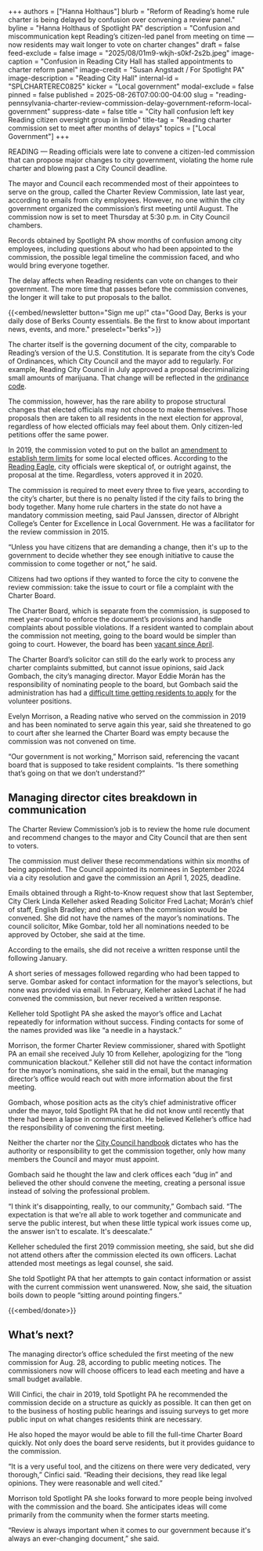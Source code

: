 +++
authors = ["Hanna Holthaus"]
blurb = "Reform of Reading’s home rule charter is being delayed by confusion over convening a review panel."
byline = "Hanna Holthaus of Spotlight PA"
description = "Confusion and miscommunication kept Reading’s citizen-led panel from meeting on time — now residents may wait longer to vote on charter changes"
draft = false
feed-exclude = false
image = "2025/08/01m9-wkjh-s0kf-2s2b.jpeg"
image-caption = "Confusion in Reading City Hall has stalled appointments to charter reform panel"
image-credit = "Susan Angstadt / For Spotlight PA"
image-description = "Reading City Hall"
internal-id = "SPLCHARTEREC0825"
kicker = "Local government"
modal-exclude = false
pinned = false
published = 2025-08-26T07:00:00-04:00
slug = "reading-pennsylvania-charter-review-commission-delay-government-reform-local-government"
suppress-date = false
title = "City hall confusion left key Reading citizen oversight group in limbo"
title-tag = "Reading charter commission set to meet after months of delays"
topics = ["Local Government"]
+++

READING — Reading officials were late to convene a citizen-led commission that can propose major changes to city government, violating the home rule charter and blowing past a City Council deadline.

The mayor and Council each recommended most of their appointees to serve on the group, called the Charter Review Commission, late last year, according to emails from city employees. However, no one within the city government organized the commission’s first meeting until August. The commission now is set to meet Thursday at 5:30 p.m. in City Council chambers.

Records obtained by Spotlight PA show months of confusion among city employees, including questions about who had been appointed to the commission, the possible legal timeline the commission faced, and who would bring everyone together.

The delay affects when Reading residents can vote on changes to their government. The more time that passes before the commission convenes, the longer it will take to put proposals to the ballot.

{{<embed/newsletter button="Sign me up!" cta="Good Day, Berks is your daily dose of Berks County essentials. Be the first to know about important news, events, and more." preselect="berks">}}

The charter itself is the governing document of the city, comparable to Reading’s version of the U.S. Constitution. It is separate from the city’s Code of Ordinances, which City Council and the mayor add to regularly. For example, Reading City Council in July approved a proposal decriminalizing small amounts of marijuana. That change will be reflected in the <a href="https://codelibrary.amlegal.com/codes/readingpa/latest/reading_pa/0-0-0-1">ordinance code</a>.

The commission, however, has the rare ability to propose structural changes that elected officials may not choose to make themselves. Those proposals then are taken to all residents in the next election for approval, regardless of how elected officials may feel about them. Only citizen-led petitions offer the same power.

In 2019, the commission voted to put on the ballot an <a href="https://www.ballotready.org/measures/reading-city-ballot-question">amendment to establish term limits</a> for some local elected offices. According to the <a href="https://www.readingeagle.com/2019/12/25/reading-charter-commission-recommends-term-limits-for-elected-city-officials/">Reading Eagle</a>, city officials were skeptical of, or outright against, the proposal at the time. Regardless, voters approved it in 2020.

The commission is required to meet every three to five years, according to the city’s charter, but there is no penalty listed if the city fails to bring the body together. Many home rule charters in the state do not have a mandatory commission meeting, said Paul Janssen, director of Albright College’s Center for Excellence in Local Government. He was a facilitator for the review commission in 2015.

“Unless you have citizens that are demanding a change, then it&#39;s up to the government to decide whether they see enough initiative to cause the commission to come together or not,” he said.

Citizens had two options if they wanted to force the city to convene the review commission: take the issue to court or file a complaint with the Charter Board.

The Charter Board, which is separate from the commission, is supposed to meet year-round to enforce the document’s provisions and handle complaints about possible violations. If a resident wanted to complain about the commission not meeting, going to the board would be simpler than going to court. However, the board has been <a href="https://www.readingeagle.com/2025/04/15/city-charter-board-vacant-for-the-first-time-in-23-years/">vacant since April</a>.

The Charter Board’s solicitor can still do the early work to process any charter complaints submitted, but cannot issue opinions, said Jack Gombach, the city’s managing director. Mayor Eddie Morán has the responsibility of nominating people to the board, but Gombach said the administration has had a <a href="https://www.spotlightpa.org/berks/2025/08/reading-board-vacancies-local-government/">difficult time getting residents to apply</a> for the volunteer positions.

Evelyn Morrison, a Reading native who served on the commission in 2019 and has been nominated to serve again this year, said she threatened to go to court after she learned the Charter Board was empty because the commission was not convened on time.

“Our government is not working,” Morrison said, referencing the vacant board that is supposed to take resident complaints. “Is there something that’s going on that we don’t understand?”

## Managing director cites breakdown in communication

The Charter Review Commission’s job is to review the home rule document and recommend changes to the mayor and City Council that are then sent to voters.

The commission must deliver these recommendations within six months of being appointed. The Council appointed its nominees in September 2024 via a city resolution and gave the commission an April 1, 2025, deadline.

Emails obtained through a Right-to-Know request show that last September, City Clerk Linda Kelleher asked Reading Solicitor Fred Lachat; Morán’s chief of staff, English Bradley; and others when the commission would be convened. She did not have the names of the mayor’s nominations. The council solicitor, Mike Gombar, told her all nominations needed to be approved by October, she said at the time.

According to the emails, she did not receive a written response until the following January.

A short series of messages followed regarding who had been tapped to serve. Gombar asked for contact information for the mayor’s selections, but none was provided via email. In February, Kelleher asked Lachat if he had convened the commission, but never received a written response.

Kelleher told Spotlight PA she asked the mayor’s office and Lachat repeatedly for information without success. Finding contacts for some of the names provided was like “a needle in a haystack.”

Morrison, the former Charter Review commissioner, shared with Spotlight PA an email she received July 10 from Kelleher, apologizing for the “long communication blackout.” Kelleher still did not have the contact information for the mayor’s nominations, she said in the email, but the managing director’s office would reach out with more information about the first meeting.

Gombach, whose position acts as the city’s chief administrative officer under the mayor, told Spotlight PA that he did not know until recently that there had been a lapse in communication. He believed Kelleher’s office had the responsibility of convening the first meeting.

Neither the charter nor the <a href="https://www.readingpa.gov/images/pdfs/Handbook_2024_with_hyperlinks_Final_11-12-24.pdf">City Council handbook</a> dictates who has the authority or responsibility to get the commission together, only how many members the Council and mayor must appoint.

Gombach said he thought the law and clerk offices each “dug in” and believed the other should convene the meeting, creating a personal issue instead of solving the professional problem.

“I think it&#39;s disappointing, really, to our community,” Gombach said. “The expectation is that we&#39;re all able to work together and communicate and serve the public interest, but when these little typical work issues come up, the answer isn&#39;t to escalate. It&#39;s deescalate.”

Kelleher scheduled the first 2019 commission meeting, she said, but she did not attend others after the commission elected its own officers. Lachat attended most meetings as legal counsel, she said.

She told Spotlight PA that her attempts to gain contact information or assist with the current commission went unanswered. Now, she said, the situation boils down to people “sitting around pointing fingers.”

{{<embed/donate>}}

## What’s next?

The managing director’s office scheduled the first meeting of the new commission for Aug. 28, according to public meeting notices. The commissioners now will choose officers to lead each meeting and have a small budget available.

Will Cinfici, the chair in 2019, told Spotlight PA he recommended the commission decide on a structure as quickly as possible. It can then get on to the business of hosting public hearings and issuing surveys to get more public input on what changes residents think are necessary.

He also hoped the mayor would be able to fill the full-time Charter Board quickly. Not only does the board serve residents, but it provides guidance to the commission.

“It is a very useful tool, and the citizens on there were very dedicated, very thorough,” Cinfici said. “Reading their decisions, they read like legal opinions. They were reasonable and well cited.”

Morrison told Spotlight PA she looks forward to more people being involved with the commission and the board. She anticipates ideas will come primarily from the community when the former starts meeting.

“Review is always important when it comes to our government because it&#39;s always an ever-changing document,” she said.

